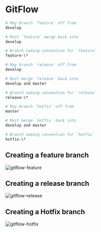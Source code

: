 # GitFlow

```bash
# May branch `feature` off from
develop

# Must `feature` merge back into
develop

# Branch naming convention for `feature`
feature-\*

# May branch `release` off from
develop

# Must merge `release` back into
develop and master

# Branch naming convention for `release`
release-\*

# May branch `hotfix` off from
master

# Must merge `hotfix` back into
develop and master

# Branch naming convention for `hotfix`
hotfix-\*
```

## Creating a feature branch

![gitflow-feature](../../assets/svc/gitflow-feature.png)

## Creating a release branch

![gitflow-release](../../assets/svc/gitflow-release.png)

## Creating a Hotfix branch

![gitflow-hotfix](../../assets/svc/gitflow-hotfix.png)
